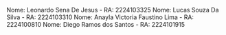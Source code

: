 Nome: Leonardo Sena De Jesus - RA: 2224103325
Nome: Lucas Souza Da Silva - RA: 2224103310
Nome: Anayla Victoria Faustino Lima - RA: 2224100810
Nome: Diego Ramos dos Santos - RA: 2224101915
